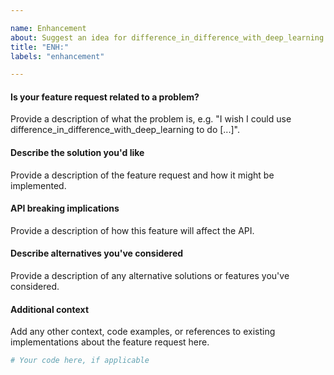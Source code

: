 ```yaml
---

name: Enhancement
about: Suggest an idea for difference_in_difference_with_deep_learning
title: "ENH:"
labels: "enhancement"

---
```


#### Is your feature request related to a problem?

Provide a description of what the problem is, e.g. "I wish I could use
difference_in_difference_with_deep_learning to do [...]".

#### Describe the solution you'd like

Provide a description of the feature request and how it might be implemented.

#### API breaking implications

Provide a description of how this feature will affect the API.

#### Describe alternatives you've considered

Provide a description of any alternative solutions or features you've considered.

#### Additional context

Add any other context, code examples, or references to existing implementations about
the feature request here.

```python
# Your code here, if applicable
```
